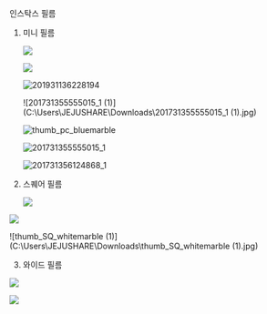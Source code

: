 인스탁스 필름

1. 미니 필름

   ![](C:\Users\JEJUSHARE\Downloads\201800959470080.jpg)

   ![](C:\Users\JEJUSHARE\Downloads\thumb_film_2.jpg)

   ![201931136228194](C:\Users\JEJUSHARE\Downloads\201931136228194.jpg)

   ![201731355555015_1 (1)](C:\Users\JEJUSHARE\Downloads\201731355555015_1 (1).jpg)

   ![thumb_pc_bluemarble](C:\Users\JEJUSHARE\Downloads\thumb_pc_bluemarble.jpg)

   ![201731355555015_1](C:\Users\JEJUSHARE\Downloads\201731355555015_1.jpg)

   ![201731356124868_1](C:\Users\JEJUSHARE\Downloads\201731356124868_1.jpg)

   

2. 스퀘어 필름

   ![](C:\Users\JEJUSHARE\Downloads\201921441325952.png)

![](C:\Users\JEJUSHARE\Downloads\thumb_SQ_STAR-Illumination.jpg)

![thumb_SQ_whitemarble (1)](C:\Users\JEJUSHARE\Downloads\thumb_SQ_whitemarble (1).jpg)

3. 와이드 필름

![](C:\Users\JEJUSHARE\Downloads\201800959182827.jpg)

![](C:\Users\JEJUSHARE\Downloads\thumb_film_wide_monochrome.jpg)